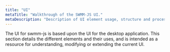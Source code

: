 ```yaml
---
title: "UI"
metaTitle: "Walkthrough of the SWMM-JS UI."
metaDescription: "Description of UI element usage, structure and processes."
---
```


The UI for swmm-js is based upon the UI for the desktop application. This section details the different elements and their uses, and is intended as a resource for understanding, modifying or extending the current UI.
